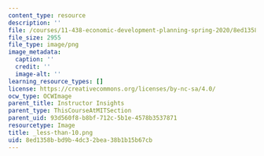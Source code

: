 ```yaml
---
content_type: resource
description: ''
file: /courses/11-438-economic-development-planning-spring-2020/8ed1358bbd9b4dc32bea38b1b15b67cb_less-than-10.png
file_size: 2955
file_type: image/png
image_metadata:
  caption: ''
  credit: ''
  image-alt: ''
learning_resource_types: []
license: https://creativecommons.org/licenses/by-nc-sa/4.0/
ocw_type: OCWImage
parent_title: Instructor Insights
parent_type: ThisCourseAtMITSection
parent_uid: 93d560f8-b8bf-712c-5b1e-4578b3537871
resourcetype: Image
title: _less-than-10.png
uid: 8ed1358b-bd9b-4dc3-2bea-38b1b15b67cb
---
```

